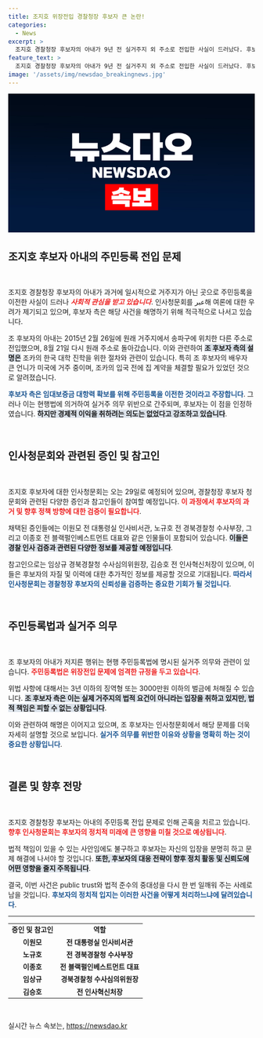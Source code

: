 ```yaml
---
title: 조지호 위장전입 경찰청장 후보자 큰 논란!
categories:
  - News
excerpt: >
  조지호 경찰청장 후보자의 아내가 9년 전 실거주지 외 주소로 전입한 사실이 드러났다. 후보자 측은 법 위반을 인정하면서도 경제적 이익 의도는 없다고 해명했다. 오는 29일 열리는 인사청문회에서 이 사건이 어떻게 다뤄질지 귀추가 주목된다.
feature_text: >
  조지호 경찰청장 후보자의 아내가 9년 전 실거주지 외 주소로 전입한 사실이 드러났다. 후보자 측은 법 위반을 인정하면서도 경제적 이익 의도는 없다고 해명했다. 오는 29일 열리는 인사청문회에서 이 사건이 어떻게 다뤄질지 귀추가 주목된다.
image: '/assets/img/newsdao_breakingnews.jpg'
---
```


<p><img src="/assets/img/newsdao_breakingnews.jpg" alt="firstkoreanews 속보" /></p>

<h2 data-ke-size="size26">조지호 후보자 아내의 주민등록 전입 문제</h2>

<p data-ke-size="size16">&nbsp;</p>

<p>조지호 경찰청장 후보자의 아내가 과거에 일시적으로 거주지가 아닌 곳으로 주민등록을 이전한 사실이 드러나 <em><b><span style="color: #ee2323;">사회적 관심을 받고 있습니다</span></b></em>. 인사청문회를 عبر해 여론에 대한 우려가 제기되고 있으며, 후보자 측은 해당 사건을 해명하기 위해 적극적으로 나서고 있습니다. </p>

<p>조 후보자의 아내는 2015년 2월 26일에 원래 거주지에서 송파구에 위치한 다른 주소로 전입했으며, 8월 21일 다시 원래 주소로 돌아갔습니다. 이와 관련하여 <b><span style="background-color: #21538527;">조 후보자 측의 설명은</span></b> 조카의 한국 대학 진학을 위한 절차와 관련이 있습니다. 특히 조 후보자의 배우자 큰 언니가 미국에 거주 중이며, 조카의 입국 전에 집 계약을 체결할 필요가 있었던 것으로 알려졌습니다.</p>

<p><b><span style="color: #1a5490;">후보자 측은 임대보증금 대항력 확보를 위해 주민등록을 이전한 것이라고 주장합니다</span></b>. 그러나 이는 현행법에 의거하여 실거주 의무 위반으로 간주되며, 후보자는 이 점을 인정하였습니다. <b><span style="background-color: #21538527;">하지만 경제적 이익을 취하려는 의도는 없었다고 강조하고 있습니다</span></b>.</p>

<p data-ke-size="size16">&nbsp;</p>

<h2 data-ke-size="size26">인사청문회와 관련된 증인 및 참고인</h2>

<p data-ke-size="size16">&nbsp;</p>

<p>조지호 후보자에 대한 인사청문회는 오는 29일로 예정되어 있으며, 경찰청장 후보자 청문회와 관련된 다양한 증인과 참고인들이 참여할 예정입니다. <b><span style="color: #ee2323;">이 과정에서 후보자의 과거 및 향후 정책 방향에 대한 검증이 필요합니다</span></b>.</p>

<p>채택된 증인들에는 이원모 전 대통령실 인사비서관, 노규호 전 경북경찰청 수사부장, 그리고 이종호 전 블랙펄인베스트먼트 대표와 같은 인물들이 포함되어 있습니다. <b><span style="background-color: #21538527;">이들은 경찰 인사 검증과 관련된 다양한 정보를 제공할 예정입니다</span></b>.</p>

<p>참고인으로는 임상규 경북경찰청 수사심의위원장, 김승호 전 인사혁신처장이 있으며, 이들은 후보자의 자질 및 이력에 대한 추가적인 정보를 제공할 것으로 기대됩니다. <b><span style="color: #1a5490;">따라서 인사청문회는 경찰청장 후보자의 신뢰성을 검증하는 중요한 기회가 될 것입니다</span></b>.</p>

<p data-ke-size="size16">&nbsp;</p>

<h2 data-ke-size="size26">주민등록법과 실거주 의무</h2>

<p data-ke-size="size16">&nbsp;</p>

<p>조 후보자의 아내가 저지른 행위는 현행 주민등록법에 명시된 실거주 의무와 관련이 있습니다. <b><span style="color: #ee2323;">주민등록법은 위장전입 문제에 엄격한 규정을 두고 있습니다</span></b>.</p>

<p>위법 사항에 대해서는 3년 이하의 징역형 또는 3000만원 이하의 벌금에 처해질 수 있습니다. <b><span style="background-color: #21538527;">조 후보자 측은 이는 실제 거주지의 법적 요건이 아니라는 입장을 취하고 있지만, 법적 책임은 피할 수 없는 상황입니다</span></b>.</p>

<p>이와 관련하여 해명은 이어지고 있으며, 조 후보자는 인사청문회에서 해당 문제를 더욱 자세히 설명할 것으로 보입니다. <b><span style="color: #1a5490;">실거주 의무를 위반한 이유와 상황을 명확히 하는 것이 중요한 상황입니다</span></b>.</p>

<p data-ke-size="size16">&nbsp;</p>

<h2 data-ke-size="size26">결론 및 향후 전망</h2>

<p data-ke-size="size16">&nbsp;</p>

<p>조지호 경찰청장 후보자는 아내의 주민등록 전입 문제로 인해 곤혹을 치르고 있습니다. <b><span style="color: #ee2323;">향후 인사청문회는 후보자의 정치적 미래에 큰 영향을 미칠 것으로 예상됩니다</span></b>. </p>

<p>법적 책임이 있을 수 있는 사안임에도 불구하고 후보자는 자신의 입장을 분명히 하고 문제 해결에 나서야 할 것입니다. <b><span style="background-color: #21538527;">또한, 후보자의 대응 전략이 향후 정치 활동 및 신뢰도에 어떤 영향을 줄지 주목됩니다</span></b>.</p>

<p>결국, 이번 사건은 public trust와 법적 준수의 중대성을 다시 한 번 일깨워 주는 사례로 남을 것입니다. <b><span style="color: #1a5490;">후보자의 정치적 입지는 이러한 사건을 어떻게 처리하느냐에 달려있습니다</span></b>.</p>

<hr>

<table style="width: 100%; border-collapse: collapse;">
  <tr>
    <td style="text-align: center; height: 17px;"><b>증인 및 참고인</b></td>
    <td style="text-align: center; height: 17px;"><b>역할</b></td>
  </tr>
  <tr>
    <td style="text-align: center; height: 17px;"><b>이원모</b></td>
    <td style="text-align: center; height: 17px;"><b>전 대통령실 인사비서관</b></td>
  </tr>
  <tr>
    <td style="text-align: center; height: 17px;"><b>노규호</b></td>
    <td style="text-align: center; height: 17px;"><b>전 경북경찰청 수사부장</b></td>
  </tr>
  <tr>
    <td style="text-align: center; height: 17px;"><b>이종호</b></td>
    <td style="text-align: center; height: 17px;"><b>전 블랙펄인베스트먼트 대표</b></td>
  </tr>
  <tr>
    <td style="text-align: center; height: 17px;"><b>임상규</b></td>
    <td style="text-align: center; height: 17px;"><b>경북경찰청 수사심의위원장</b></td>
  </tr>
  <tr>
    <td style="text-align: center; height: 17px;"><b>김승호</b></td>
    <td style="text-align: center; height: 17px;"><b>전 인사혁신처장</b></td>
  </tr>
</table>

<p data-ke-size="size16">&nbsp;</p>
실시간 뉴스 속보는, <a href="https://newsdao.kr" rel="dofollow">https://newsdao.kr</a>


